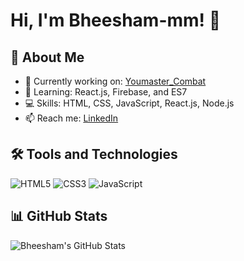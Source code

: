 # Hi, I'm Bheesham-mm! 👋

## 🚀 About Me
- 🔭 Currently working on: [Youmaster_Combat](https://github.com/your-repo-link)
- 🌱 Learning: React.js, Firebase, and ES7
- 💻 Skills: HTML, CSS, JavaScript, React.js, Node.js
- 📫 Reach me: [LinkedIn](https://linkedin.com/in/your-profile)

## 🛠️ Tools and Technologies
![HTML5](https://img.shields.io/badge/HTML5-%23E34F26.svg?style=for-the-badge&logo=html5&logoColor=white)
![CSS3](https://img.shields.io/badge/CSS3-%231572B6.svg?style=for-the-badge&logo=css3&logoColor=white)
![JavaScript](https://img.shields.io/badge/JavaScript-%23F7DF1E.svg?style=for-the-badge&logo=javascript&logoColor=black)

## 📊 GitHub Stats
![Bheesham's GitHub Stats](https://github-readme-stats.vercel.app/api?username=Bheesham-mm&show_icons=true&theme=radical)
